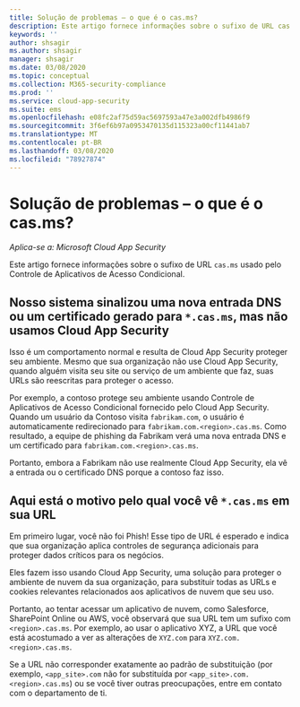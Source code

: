 ```yaml
---
title: Solução de problemas – o que é o cas.ms?
description: Este artigo fornece informações sobre o sufixo de URL cas.ms usado pelo Controle de Aplicativos de Acesso Condicional.
keywords: ''
author: shsagir
ms.author: shsagir
manager: shsagir
ms.date: 03/08/2020
ms.topic: conceptual
ms.collection: M365-security-compliance
ms.prod: ''
ms.service: cloud-app-security
ms.suite: ems
ms.openlocfilehash: e08fc2af75d59ac5697593a47e3a002dfb4986f9
ms.sourcegitcommit: 3f6ef6b97a0953470135d115323a00cf11441ab7
ms.translationtype: MT
ms.contentlocale: pt-BR
ms.lasthandoff: 03/08/2020
ms.locfileid: "78927874"
---
```

# <a name="troubleshooting---what-is-casms"></a>Solução de problemas – o que é o cas.ms?

*Aplica-se a: Microsoft Cloud App Security*

Este artigo fornece informações sobre o sufixo de URL `cas.ms` usado pelo Controle de Aplicativos de Acesso Condicional.

## <a name="our-system-flagged-a-new-dns-entry-or-generated-certificate-for-casms-but-we-dont-use-cloud-app-security"></a>Nosso sistema sinalizou uma nova entrada DNS ou um certificado gerado para `*.cas.ms`, mas não usamos Cloud App Security

Isso é um comportamento normal e resulta de Cloud App Security proteger seu ambiente. Mesmo que sua organização não use Cloud App Security, quando alguém visita seu site ou serviço de um ambiente que faz, suas URLs são reescritas para proteger o acesso.

Por exemplo, a contoso protege seu ambiente usando Controle de Aplicativos de Acesso Condicional fornecido pelo Cloud App Security. Quando um usuário da Contoso visita `fabrikam.com`, o usuário é automaticamente redirecionado para `fabrikam.com.<region>.cas.ms`. Como resultado, a equipe de phishing da Fabrikam verá uma nova entrada DNS e um certificado para `fabrikam.com.<region>.cas.ms`.

Portanto, embora a Fabrikam não use realmente Cloud App Security, ela vê a entrada ou o certificado DNS porque a contoso faz isso.

## <a name="heres-why-you-see-casms-in-your-url"></a>Aqui está o motivo pelo qual você vê `*.cas.ms` em sua URL

Em primeiro lugar, você não foi Phish! Esse tipo de URL é esperado e indica que sua organização aplica controles de segurança adicionais para proteger dados críticos para os negócios.

Eles fazem isso usando Cloud App Security, uma solução para proteger o ambiente de nuvem da sua organização, para substituir todas as URLs e cookies relevantes relacionados aos aplicativos de nuvem que seu uso.

Portanto, ao tentar acessar um aplicativo de nuvem, como Salesforce, SharePoint Online ou AWS, você observará que sua URL tem um sufixo com `<region>.cas.ms`. Por exemplo, ao usar o aplicativo XYZ, a URL que você está acostumado a ver as alterações de `XYZ.com` para `XYZ.com.<region>.cas.ms`.

Se a URL não corresponder exatamente ao padrão de substituição (por exemplo, `<app_site>.com` não for substituída por `<app_site>.com.<region>.cas.ms`) ou se você tiver outras preocupações, entre em contato com o departamento de ti.
